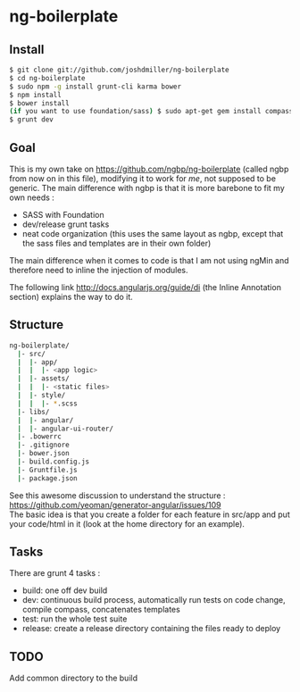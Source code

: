 # ng-boilerplate

## Install
```bash
$ git clone git://github.com/joshdmiller/ng-boilerplate
$ cd ng-boilerplate
$ sudo npm -g install grunt-cli karma bower
$ npm install
$ bower install
(if you want to use foundation/sass) $ sudo apt-get gem install compass zurb-foundation
$ grunt dev
```

## Goal
This is my own take on https://github.com/ngbp/ng-boilerplate (called ngbp from now on in this file), modifying it
to work for *me*, not supposed to be generic.
The main difference with ngbp is that it is more barebone to fit my own needs :

- SASS with Foundation
- dev/release grunt tasks
- neat code organization (this uses the same layout as ngbp, except that the sass files and templates are in their own folder)

The main difference when it comes to code is that I am not using ngMin and therefore need to inline the injection of modules.

The following link http://docs.angularjs.org/guide/di (the Inline Annotation section) explains the way to do it.

## Structure

```bash
ng-boilerplate/
  |- src/
  |  |- app/
  |  |  |- <app logic>
  |  |- assets/
  |  |  |- <static files>
  |  |- style/
  |  |  |- *.scss
  |- libs/
  |  |- angular/
  |  |- angular-ui-router/
  |- .bowerrc
  |- .gitignore
  |- bower.json
  |- build.config.js
  |- Gruntfile.js
  |- package.json
```
See this awesome discussion to understand the structure : https://github.com/yeoman/generator-angular/issues/109  
The basic idea is that you create a folder for each feature in src/app and put your code/html in it (look at the home directory for an example).

## Tasks
There are grunt 4 tasks :

- build: one off dev build
- dev: continuous build process, automatically run tests on code change, compile compass, concatenates templates
- test: run the whole test suite
- release: create a release directory containing the files ready to deploy

## TODO
Add common directory to the build
